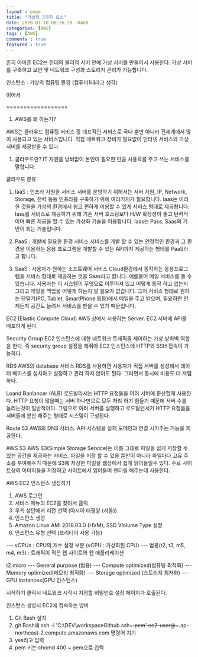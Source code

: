 ```yaml
---
layout : page
title: "가상화 3가지 요소"
date: 2020-01-10 08:26:28 -0400
categories: [AWS]
tags : [AWS]
comments : true
featured : true
---
```


흔히 아마존 EC2는 한대의 물리적 서버 안에 가상 서버를 만들어서 사용한다. 가상 서버를 구축하고 보안 및 네트워크 구성과 스토리지 관리가 가능합니다.

인스턴스 : 가상의 컴퓨팅 환경 (컴퓨터1대라고 생각)

이어서


==================
1. AWS를 왜 하는가?

AWS는 클라우드 컴퓨팅 서비스 중 대표적인 서비스로 국내 뿐만 아니라 전세계에서 많이 사용되고 있는 서비스입니다.
직접 네트워크 장비가 필요없이 인터넷 서비스와 가상 서버를 제공받을 수 있다.

1. 클라우드란?
IT 자원을 낭비없이 본인이 필요한 만큼 사용료를 주고 쓰는 서비스를 말합니다.

클라우드 분류

1. IaaS : 인프라 자원을 서비스
서버를 운영하기 위해서는 서버 자원, IP, Network, Storage, 전력 등등 인프라를 구축하기 위해 여러가지가 필요합니다. Iaas는 이러한 것들을 가상의 환경에서 쉽고 편하게 이용할 수 있게 서비스 형태로 제공합니다. Iass를 서비스로 제공하기 위해 기존 서버 호스팅보다 H/W 확장성이 좋고 탄력적이며 빠른 제공을 할 수 있는 가상화 기술을 이용합니다. Iass는 Pass, Saas의 기반이 되는 기술입니다.

2. PaaS : 개발에 필요한 환경 서비스
서비스를 개발 할 수 있는 안정적인 환경과 그 환경을 이용하는 응용 프로그램을 개발할 수 있는 API까지 제공하는 형태를 PaaS라고 합니다.

3. SaaS : 사용자가 원하는 소프트웨어 서비스
Cloud환경에서 동작하는 응용프로그램을 서비스 형태로 제공하는 것을 Saas라고 합니다. 예를들어 메일 서비스를 들 수 있습니다. 사용자는 이 시스템이 무엇으로 이루어져 있고 어떻게 동작 하고 있는지 그리고 메일을 백업을 어떻게 하는지 알 필요가 없습니다. 그저 서비스 형태로 원하는 단말기(PC, Tablet, SmartPhone 등등)에서 메일을 주고 받으며, 필요하면 언제든지 공간도 늘려서 서비스를 받을 수 있기 때문입니다.


EC2 (Elastic Compute Cloud)
AWS 상에서 사용하는 Server. EC2 서버에 API를 배포하게 된다.


Security Group
EC2 인스턴스에 대한 네트워크 트래픽을 제어하는 가상 방화벽 역할을 한다.
즉 security group 설정을 해줘야 EC2 인스턴스에 HTTP와 SSH 접속이 가능하다.

RDS
AWS의 database 서비스
RDS를 사용하면 사용자가 직접 서버를 생성해서 데이터 베이스를 설치하고 설정하고 관리 하지 않아도 된다.
그러면서 동시에 비용도 더 저렴하다.

Loand Banlancer (ALB)
로드발라서는 HTTP 요청들을 여러 서버에 분산할때 사용된다. HTTP 요청이 많을때는 서버 하나만으로 모두 처리 하기 힘들기 때문에 서버 수를 늘리는것이 일반적이다. 그럼으로 여러 서버를 실행하고 로드발런서가 HTTP 요청들을 서버들에 분산 해주는 형태로 시스템이 구성된다.

Route 53
AWS의 DNS 서비스.
API 시스템을 실제 도메인과 연결 시키주는 기능을 제공한다.


AWS S3
AWS S3(Simple Storage Service)는 이름 그대로 파일을 쉽게 저장할 수 있는 공간을 제공하는 서비스.
파일을 저장 할 수 있을 뿐만이 아니라 파일마다 고유 주소를 부여해주기 때문에 S3에 저장한 파일을 웹상에서 쉽게 읽어들일수 있다.
주로 사이트상의 이미지들을 저장하고 사이트에서 읽어들여 렌더링 해주는데 사용한다.

AWS EC2 인스턴스 생성하기

1. AWS 로그인
2. 서비스 메뉴의 EC2를 찾아서 클릭
3. 우측 상단에서 리전 선택 (아시아 태평양 (서울))
4. 인스턴스 생성
5. Amazon Linux AMI 2018.03.0 (HVM), SSD Vlolume Type 설정
6. 인스턴스 유형 선택 (프리티어 사용 가능)


--- vCPUs : CPU의 개수 설정 부분 (vCPU : 가상화된 CPU)
--- 범용(t2, t3, m5, m4, m3) : 트래픽이 적은 웹 사이트와 웹 애플리케이션

t2.micro
--- General purpose (범용)
--- Compute optimized(컴퓨팅 최적화)
--- Memory optimized(메모리 최적화)
--- Storage optimized (스토리지 최저화)
--- GPU instances(GPU 인스턴스)

시작하기 클릭시 네트워크 시작시 지정할 비밀번호 설정 페이지가 호출된다.



인스턴스 생성시 EC2에 접속하는 방버
1. Git Bash 설치
2. git Bash에 ssh -i 'C:\DEV\workspaceGithub\.ssh\~~~.pem' ec2-user@~~~.ap-northeast-2.compute.amazonaws.com 명령어 치기
3. yes라고 입력
4. pem 키는 chomd 400 ~.pem으로 입력
